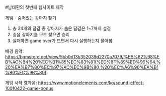 #남태환의 첫번째 웹사이트 제작

게임 - 숨어있는 강아지 찾기
1. 총 24개의 달걀 중 강아지가 숨은 달걀은 1~7까지 설정
2. 숭음 강아지를 모드 찾으면 승리
3. 실패하면 game over가 뜨면서 다시 실행하는지 물어봄

배경 음악: https://bgmstore.net/view/5bb0d13b352039d2270a7079/%EB%82%98%EB%AC%B4%20%EC%B1%85%EC%83%81(%ED%8F%89%ED%99%94,%20%EA%B7%80%EC%97%AC%EC%9B%80,%20%EC%A6%90%EA%B1%B0%EC%9B%80)

게임 시작 효과음: https://www.motionelements.com/ko/sound-effect-10010422-game-bonus
